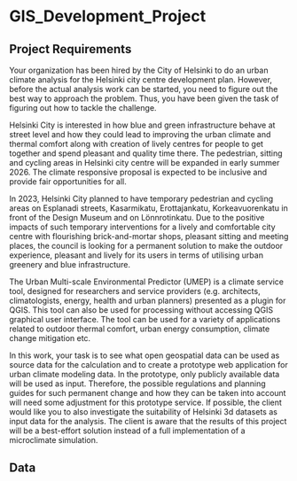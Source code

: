 # GIS_Development_Project

## Project Requirements
Your organization has been hired by the City of Helsinki to do an urban climate analysis for the Helsinki city centre development plan. However, before the actual analysis work can be started, you need to figure out the best way to approach the problem. Thus, you have been given the task of figuring out how to tackle the challenge.

Helsinki City is interested in how blue and green infrastructure behave at street level and how they could lead to improving the urban climate and thermal comfort along with creation of lively centres for people to get together and spend pleasant and quality time there. The pedestrian, sitting and cycling areas in Helsinki city centre will be expanded in early summer 2026. The climate responsive proposal is expected to be inclusive and provide fair opportunities for all.

In 2023, Helsinki City planned to have temporary pedestrian and cycling areas on Esplanadi streets, Kasarmikatu, Erottajankatu, Korkeavuorenkatu in front of the Design Museum and on Lönnrotinkatu. Due to the positive impacts of such temporary interventions for a lively and comfortable city centre with flourishing brick-and-mortar shops, pleasant sitting and meeting places, the council is looking for a permanent solution to make the outdoor experience, pleasant and lively for its users in terms of utilising urban greenery and blue infrastructure.

The Urban Multi-scale Environmental Predictor (UMEP) is a climate service tool, designed for researchers and service providers (e.g. architects, climatologists, energy, health and urban planners) presented as a plugin for QGIS. This tool can also be used for processing without accessing QGIS graphical user interface. The tool can be used for a variety of applications related to outdoor thermal comfort, urban energy consumption, climate change mitigation etc.

In this work, your task is to see what open geospatial data can be used as source data for the calculation and to create a prototype web application for urban climate modeling data. In the prototype, only publicly available data will be used as input. Therefore, the possible regulations and planning guides for such permanent change and how they can be taken into account will need some adjustment for this prototype service. If possible, the client would like you to also investigate the suitability of Helsinki 3d datasets as input data for the analysis. The client is aware that the results of this project will be a best-effort solution instead of a full implementation of a microclimate simulation.

## Data
